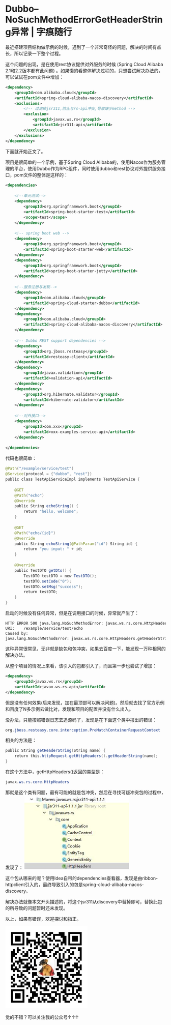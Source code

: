 # Dubbo–NoSuchMethodErrorGetHeaderString异常 | 字痕随行

最近搭建项目结构做示例的时候，遇到了一个非常奇怪的问题，解决的时间有点长，所以记录一下整个过程。

这个问题的出现，是在使用rest协议提供对外服务的时候 (Spring Cloud Alibaba 2.1和2.2版本都有此问题) 。如果懒的看整体解决过程的，只想尝试解决办法的，可以试试在pom文件中增加：
```xml
<dependency>
    <groupId>com.alibaba.cloud</groupId>
    <artifactId>spring-cloud-alibaba-nacos-discovery</artifactId>
    <exclusions>
        <!-- 过滤掉jsr311,防止与rs-api冲突,导致缺少method -->
        <exclusion>
            <groupId>javax.ws.rs</groupId>
            <artifactId>jsr311-api</artifactId>
        </exclusion>
    </exclusions>
</dependency>

```
下面就开始正文了。

项目是很简单的一个示例，基于Spring Cloud Alibaba的，使用Nacos作为服务管理的平台，使用Dubbo作为RPC组件，同时使用dubbo和rest协议对外提供服务接口，pom文件的整体是这样的：
```xml
<dependencies>

    <!--单元测试-->
    <dependency>
        <groupId>org.springframework.boot</groupId>
        <artifactId>spring-boot-starter-test</artifactId>
        <scope>test</scope>
    </dependency>

    <!-- spring boot web -->
    <dependency>
        <groupId>org.springframework.boot</groupId>
        <artifactId>spring-boot-starter-web</artifactId>
    </dependency>
    <dependency>
        <groupId>org.springframework.boot</groupId>
        <artifactId>spring-boot-starter-jetty</artifactId>
    </dependency>

    <!--服务注册与发现-->
    <dependency>
        <groupId>com.alibaba.cloud</groupId>
        <artifactId>spring-cloud-starter-dubbo</artifactId>
    </dependency>
    <dependency>
        <groupId>com.alibaba.cloud</groupId>
        <artifactId>spring-cloud-alibaba-nacos-discovery</artifactId>
    </dependency>

    <!-- Dubbo REST support dependencies -->
    <dependency>
        <groupId>org.jboss.resteasy</groupId>
        <artifactId>resteasy-client</artifactId>
    </dependency>
    <dependency>
        <groupId>javax.validation</groupId>
        <artifactId>validation-api</artifactId>
    </dependency>
    <dependency>
        <groupId>org.hibernate.validator</groupId>
        <artifactId>hibernate-validator</artifactId>
    </dependency>

    <!--对外接口-->
    <dependency>
        <groupId>com.xxx</groupId>
        <artifactId>xxx-examples-service-api</artifactId>
    </dependency>

</dependencies>

```
代码也很简单：
```java
@Path("/example/service/test")
@Service(protocol = {"dubbo", "rest"})
public class TestApiServiceImpl implements TestApiService {

    @GET
    @Path("echo")
    @Override
    public String echoString() {
        return "hello, welcome";
    }

    @GET
    @Path("echo/{id}")
    @Override
    public String echoString(@PathParam("id") String id) {
        return "you input: " + id;
    }

    @Override
    public TestDTO getDto() {
        TestDTO testDTO = new TestDTO();
        testDTO.setCode("0");
        testDTO.setMsg("success");
        return testDTO;
    }
}

```
启动的时候没有任何异常，但是在调用接口的时候，异常就产生了：
```Plain Text
HTTP ERROR 500 java.lang.NoSuchMethodError: javax.ws.rs.core.HttpHeaders.getHeaderString(Ljava/lang/String;)Ljava/lang/String;
URI:    /example/service/test/echo
Caused by:
java.lang.NoSuchMethodError: javax.ws.rs.core.HttpHeaders.getHeaderString(Ljava/lang/String;)Ljava/lang/String;

```
这种异常很常见，无非就是缺包和包冲突，如果去百度一下，能发现一万种相同的解决办法。

从整个项目的情况上来看，该引入的包都引入了，而且第一步也尝试了增加：
```xml
<dependency>
    <groupId>javax.ws.rs</groupId>
    <artifactId>javax.ws.rs-api</artifactId>
</dependency>

```
但是没有任何效果(后来发现，加在最顶部可以解决问题)。然后就去找了官方示例和百度了N多示例去做比对，发现和项目的配置并没有什么出入。

没办法，只能按照错误日志去追源码了，发现是在下面这个类中报出的错误：
```java
org.jboss.resteasy.core.interception.PreMatchContainerRequestContext

```
相关的方法是：
```java
public String getHeaderString(String name) {
    return this.httpRequest.getHttpHeaders().getHeaderString(name);
}

```
在这个方法中，getHttpHeaders()返回的类型是：
```java
javax.ws.rs.core.HttpHeaders

```
那就是这个类有问题，最有可能的就是包冲突，然后在寻找可疑冲突包的过程中，发现了：
![](../../images/Dubbo–NoSuchMethodErrorGetHeaderString异常/image-20230902193441845.png)

这个包从哪来的呢？使用Idea自带的dependencies查看器，发现是由ribbon-httpclient引入的，最终导致引入的包是spring-cloud-alibaba-nacos-discovery。

解决办法就像本文开头描述的，将这个jsr311从discovery中替掉即可，替换此包的所导致的问题暂时还未发现。

以上，如果有错误，欢迎探讨和指正。

![image](../../images/公众号.jpg)

觉的不错？可以关注我的公众号↑↑↑